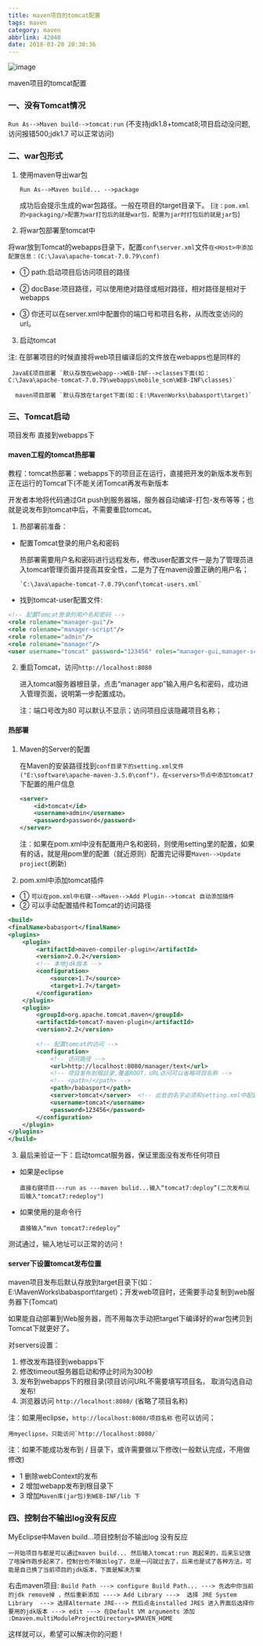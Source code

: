 ```yaml
---
title: maven项目的tomcat配置
tags: maven
category: maven
abbrlink: 42040
date: 2018-03-20 20:30:36
---
```

![image](http://ovi3ob9p4.bkt.clouddn.com/TIETU/CT0159.jpg)

maven项目的tomcat配置
<!--more-->

### 一、没有Tomcat情况

  `Run As-->Maven build-->tomcat:run`    (不支持jdk1.8+tomcat8;项目启动没问题,访问报错500;jdk1.7 可以正常访问)

### 二、war包形式

1. 使用maven导出war包

   `Run As-->Maven build... -->package`

   成功后会提示生成的war包路径。一般在项目的target目录下。 (`注：pom.xml的<packaging/>配置为war打包后的就是war包，配置为jar时打包后的就是jar包`)

2. 将war包部署至tomcat中

将war放到Tomcat的webapps目录下，配置`conf\server.xml`文件`在<Host>中添加配置信息：(C:\Java\apache-tomcat-7.0.79\conf)`

- ① path:启动项目后访问项目的路径

- ② docBase:项目路径，可以使用绝对路径或相对路径，相对路径是相对于webapps

- ③ 你还可以在server.xml中配置你的端口号和项目名称，从而改变访问的url。    


3. 启动tomcat

注: 在部署项目的时候直接将web项目编译后的文件放在webapps也是同样的

     JavaEE项目部署 `默认存放在webapp-->WEB-INF-->classes下面(如：C:\Java\apache-tomcat-7.0.79\webapps\mobile_scm\WEB-INF\classes)`

      maven项目部署 `默认存放在target下面(如：E:\MavenWorks\babasport\target)`

### 三、Tomcat启动

项目发布 直接到webapps下

#### maven工程的tomcat热部署

教程：tomcat热部署：webapps下的项目正在运行，直接把开发的新版本发布到正在运行的Tomcat下(不能关闭Tomcat再发布新版本

   开发者本地将代码通过Git push到服务器端，服务器自动编译-打包-发布等等；也就是说发布到tomcat中后，不需要重启tomcat。

1. 热部署前准备：

- 配置Tomcat登录的用户名和密码

  热部署需要用户名和密码进行远程发布，修改user配置文件一是为了管理员进入tomcat管理页面并提高其安全性，二是为了在maven设置正确的用户名；

      `C:\Java\apache-tomcat-7.0.79\conf\tomcat-users.xml`

- 找到tomcat-user配置文件:

```xml
<!-- 配置Tomcat登录的用户名和密码 -->
<role rolename="manager-gui"/>
<role rolename="manager-script"/>
<role rolename="admin"/>
<role rolename="manager"/>
<user username="tomcat" password="123456" roles="manager-gui,manager-script,admin,manager"/>
```

2. 重启Tomcat，访问`http://localhost:8080`

   进入tomcat服务器根目录，点击“manager app”输入用户名和密码，成功进入管理页面，说明第一步配置成功。

   注：端口号改为80 可以默认不显示；访问项目应该隐藏项目名称；

#### 热部署

1. Maven的Server的配置    

   在Maven的安装路径找到`conf目录下的setting.xml文件("E:\software\apache-maven-3.5.0\conf")，在<servers>节点中添加tomcat7`下配置的用户信息    

   ```xml
   <server>
       <id>tomcat</id>
       <username>admin</username>
       <password>password</password>
   </server>
   ```

   注：如果在pom.xml中没有配置用户名和密码，则使用setting里的配置，如果有的话，就是用pom里的配置（就近原则）配置完记得要`Maven-->Update projiect`(刷新)

2. pom.xml中添加tomcat插件

- ① `可以在pom.xml中右键-->Maven-->Add Plugin-->tomcat 自动添加插件`
- ② 可以手动配置插件和Tomcat的访问路径

```xml
<build>
<finalName>babasport</finalName>
<plugins>
    <plugin>
        <artifactId>maven-compiler-plugin</artifactId>
        <version>2.0.2</version>
        <!-- 本地jdk版本 -->
        <configuration>
            <source>1.7</source>
            <target>1.7</target>
        </configuration>
    </plugin> 
    <plugin>
        <groupId>org.apache.tomcat.maven</groupId>
        <artifactId>tomcat7-maven-plugin</artifactId>
        <version>2.2</version>
        
        <!-- 配置tomcat的访问 -->
        <configuration>
            <!-- 访问路径 -->
            <url>http://localhost:8080/manager/text</url>
            <!-- 项目发布到根目录,覆盖ROOT，URL访问可以省略项目名称 -->
            <!-- <path>/</path> -->
            <path>/babasport</path>
            <server>tomcat</server>  <!-- 此处的名字必须和setting.xml中配置的ID一致-->
            <username>tomcat</username>
            <password>123456</password>
        </configuration>
    </plugin>
</plugins>
</build>
```

3. 最后来验证一下：启动tomcat服务器，保证里面没有发布任何项目

- 如果是eclipse

  `直接右键项目---run as ---maven bulid...输入“tomcat7:deploy”(二次发布以后输入"tomcat7:redeploy")`

- 如果使用的是命令行

  `直接输入“mvn tomcat7:redeploy”`

测试通过，输入地址可以正常的访问！

#### server下设置tomcat发布位置

maven项目发布后默认存放到target目录下(如：E:\MavenWorks\babasport\target)；开发web项目时，还需要手动复制到web服务器下(Tomcat)

如果能自动部署到Web服务器，而不用每次手动把target下编译好的war包拷贝到Tomcat下就更好了。

对servers设置：

1. 修改发布路径到webapps下
2. 修改timeout服务器启动和停止时间为300秒
3. 发布到webapps下的根目录(项目访问URL不需要填写项目名， 取消勾选自动发布!
4. 浏览器访问 `http://localhost:8080/` (省略了项目名称)    

注：如果用eclipse，`http://localhost:8080/项目名称`  也可以访问； 

    用myeclipse，只能访问`http://localhost:8080/`

注：如果不能成功发布到 / 目录下，或许需要做以下修改(一般默认完成，不用做修改)   

- 1 删除webContext的发布
- 2 增加webapp发布到根目录下
- 3 增加`Maven库(jar包)到WEB-INF/lib 下`

### 四、控制台不输出log没有反应

MyEclipse中Maven build...项目控制台不输出log 没有反应

  	一开始项目与都是可以通过maven build... 然后输入tomcat:run 跑起来的，后来忘记做了啥操作跑步起来了，控制台也不输出log了，总是一闪就过去了，后来也是试了各种方法，可能是自己换了当前项目的jdk版本，下面是解决方案

右击maven项目: `Build Path ---> configure Build Path... ---> 先选中你当前的jdk remove掉 ，然后重新添加 ----> Add Library --->  选择 JRE System Library  ---> 选择Alternate JRE---> 然后点击installed JRES 进入界面后选择你要用的jdk版本 ---> edit ---> 在Default VM arguments 添加 :Dmaven.multiModuleProjectDirectory=$MAVEN_HOME`

这样就可以，希望可以解决你的问题 !
